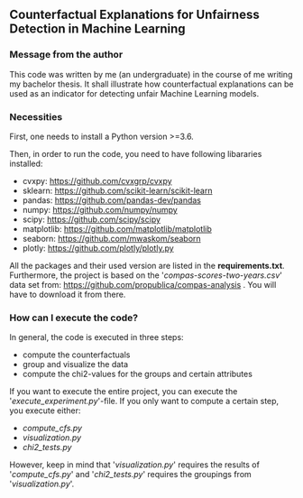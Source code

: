 ## Counterfactual Explanations for Unfairness Detection in Machine Learning

### Message from the author

This code was written by me (an undergraduate) in the course of me
writing my bachelor thesis. It shall illustrate how counterfactual
explanations can be used as an indicator for detecting unfair Machine
Learning models.

### Necessities

First, one needs to install a Python version >=3.6.

Then, in order to run the code, you need to have following libararies
installed:

- cvxpy: https://github.com/cvxgrp/cvxpy
- sklearn: https://github.com/scikit-learn/scikit-learn
- pandas: https://github.com/pandas-dev/pandas
- numpy: https://github.com/numpy/numpy
- scipy: https://github.com/scipy/scipy
- matplotlib: https://github.com/matplotlib/matplotlib
- seaborn: https://github.com/mwaskom/seaborn
- plotly: https://github.com/plotly/plotly.py

All the packages and their used version are listed in the **requirements.txt**.
Furthermore, the project is based on the '_compas-scores-two-years.csv_'
data set from: https://github.com/propublica/compas-analysis .
You will have to download it from there.

### How can I execute the code?

In general, the code is executed in three steps:

- compute the counterfactuals
- group and visualize the data
- compute the chi2-values for the groups and certain attributes

If you want to execute the entire project, you can execute the '_execute_experiment.py_'-file.
If you only want to compute a certain step, you execute either:

- _compute_cfs.py_
- _visualization.py_
- _chi2_tests.py_

However, keep in mind that '_visualization.py_' requires the results of '_compute_cfs.py_' and
'_chi2_tests.py_' requires the groupings from '_visualization.py_'.

